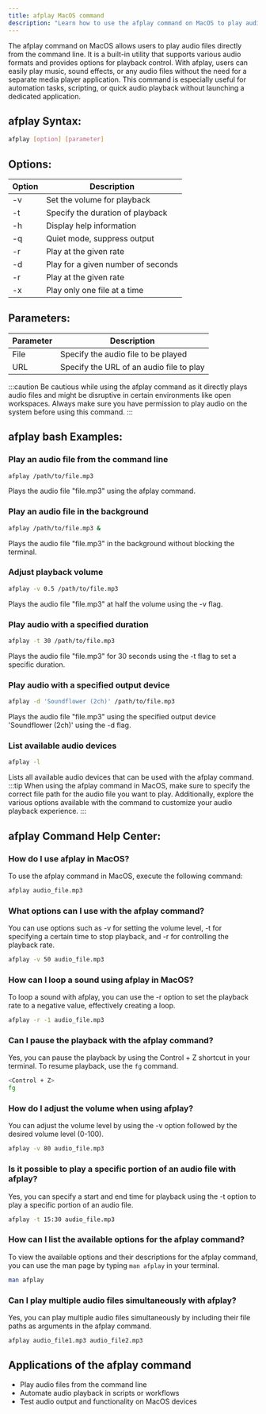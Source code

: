 ```yaml
---
title: afplay MacOS command
description: "Learn how to use the afplay command on MacOS to play audio files from the command line."
---
```


The afplay command on MacOS allows users to play audio files directly from the command line. It is a built-in utility that supports various audio formats and provides options for playback control. With afplay, users can easily play music, sound effects, or any audio files without the need for a separate media player application. This command is especially useful for automation tasks, scripting, or quick audio playback without launching a dedicated application.

## afplay Syntax:
```bash
afplay [option] [parameter]
```
## Options:
| Option | Description                             |
|--------|-----------------------------------------|
| -v     | Set the volume for playback             |
| -t     | Specify the duration of playback        |
| -h     | Display help information                |
| -q     | Quiet mode, suppress output             |
| -r     | Play at the given rate                  |
| -d     | Play for a given number of seconds      |
| -r     | Play at the given rate                  |
| -x     | Play only one file at a time            |

## Parameters:
| Parameter | Description                               |
|-----------|-------------------------------------------|
| File      | Specify the audio file to be played       |
| URL       | Specify the URL of an audio file to play  |

:::caution
Be cautious while using the afplay command as it directly plays audio files and might be disruptive in certain environments like open workspaces. Always make sure you have permission to play audio on the system before using this command.
:::
## afplay bash Examples:
### Play an audio file from the command line
```bash
afplay /path/to/file.mp3
```
Plays the audio file "file.mp3" using the afplay command.

### Play an audio file in the background
```bash
afplay /path/to/file.mp3 &
```
Plays the audio file "file.mp3" in the background without blocking the terminal.

### Adjust playback volume
```bash
afplay -v 0.5 /path/to/file.mp3
```
Plays the audio file "file.mp3" at half the volume using the -v flag.

### Play audio with a specified duration
```bash
afplay -t 30 /path/to/file.mp3
```
Plays the audio file "file.mp3" for 30 seconds using the -t flag to set a specific duration.

### Play audio with a specified output device
```bash
afplay -d 'Soundflower (2ch)' /path/to/file.mp3
```
Plays the audio file "file.mp3" using the specified output device 'Soundflower (2ch)' using the -d flag.

### List available audio devices
```bash
afplay -l
```
Lists all available audio devices that can be used with the afplay command.
:::tip
When using the afplay command in MacOS, make sure to specify the correct file path for the audio file you want to play. Additionally, explore the various options available with the command to customize your audio playback experience.
:::

## afplay Command Help Center:

### How do I use afplay in MacOS?
To use the afplay command in MacOS, execute the following command:
```bash
afplay audio_file.mp3
```

### What options can I use with the afplay command?
You can use options such as -v for setting the volume level, -t for specifying a certain time to stop playback, and -r for controlling the playback rate.
```bash
afplay -v 50 audio_file.mp3
```

### How can I loop a sound using afplay in MacOS?
To loop a sound with afplay, you can use the -r option to set the playback rate to a negative value, effectively creating a loop.
```bash
afplay -r -1 audio_file.mp3
```

### Can I pause the playback with the afplay command?
Yes, you can pause the playback by using the Control + Z shortcut in your terminal. To resume playback, use the `fg` command.
```bash
<Control + Z>
fg
```

### How do I adjust the volume when using afplay?
You can adjust the volume level by using the -v option followed by the desired volume level (0-100).
```bash
afplay -v 80 audio_file.mp3
```

### Is it possible to play a specific portion of an audio file with afplay?
Yes, you can specify a start and end time for playback using the -t option to play a specific portion of an audio file.
```bash
afplay -t 15:30 audio_file.mp3
```

### How can I list the available options for the afplay command?
To view the available options and their descriptions for the afplay command, you can use the man page by typing `man afplay` in your terminal.
```bash
man afplay
```

### Can I play multiple audio files simultaneously with afplay?
Yes, you can play multiple audio files simultaneously by including their file paths as arguments in the afplay command.
```bash
afplay audio_file1.mp3 audio_file2.mp3
```
## Applications of the afplay command

- Play audio files from the command line
- Automate audio playback in scripts or workflows
- Test audio output and functionality on MacOS devices
